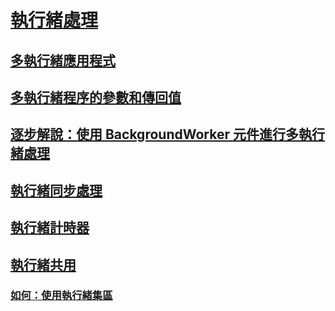 # [執行緒處理](index.md)
## [多執行緒應用程式](multithreaded-applications.md)
## [多執行緒程序的參數和傳回值](parameters-and-return-values-for-multithreaded-procedures.md)
## [逐步解說：使用 BackgroundWorker 元件進行多執行緒處理](walkthrough-multithreading-with-the-backgroundworker-component.md)
## [執行緒同步處理](thread-synchronization.md)
## [執行緒計時器](thread-timers.md)
## [執行緒共用](thread-pooling.md)
### [如何：使用執行緒集區](how-to-use-a-thread-pool.md)
